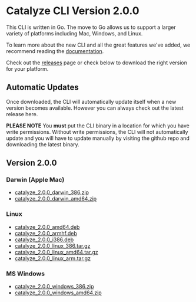 # Catalyze CLI Version 2.0.0

This CLI is written in Go. The move to Go allows us to support a larger variety of platforms including Mac, Windows, and Linux.

To learn more about the new CLI and all the great features we've added, we recommend reading the [documentation](https://github.com/catalyzeio/cli/blob/master/Docs.md).

Check out the [releases](https://github.com/catalyzeio/cli/releases) page or check below to download the right version for your platform. 

## Automatic Updates

Once downloaded, the CLI will automatically update itself when a new version becomes available. However you can always check out the latest release here.

**PLEASE NOTE** You **must** put the CLI binary in a location for which you have write permissions. Without write permissions, the CLI will not automatically update and you will have to update manually by visiting the github repo and downloading the latest binary.

## Version 2.0.0

### Darwin (Apple Mac)

 * [catalyze\_2.0.0\_darwin\_386.zip](https://github.com/catalyzeio/cli/releases/download/2.0.0/catalyze_2.0.0_darwin_386.zip)
 * [catalyze\_2.0.0\_darwin\_amd64.zip](https://github.com/catalyzeio/cli/releases/download/2.0.0/catalyze_2.0.0_darwin_amd64.zip)

### Linux

 * [catalyze\_2.0.0\_amd64.deb](https://github.com/catalyzeio/cli/releases/download/2.0.0/catalyze_2.0.0_amd64.deb)
 * [catalyze\_2.0.0\_armhf.deb](https://github.com/catalyzeio/cli/releases/download/2.0.0/catalyze_2.0.0_armhf.deb)
 * [catalyze\_2.0.0\_i386.deb](https://github.com/catalyzeio/cli/releases/download/2.0.0/catalyze_2.0.0_i386.deb)
 * [catalyze\_2.0.0\_linux\_386.tar.gz](https://github.com/catalyzeio/cli/releases/download/2.0.0/catalyze_2.0.0_linux_386.tar.gz)
 * [catalyze\_2.0.0\_linux\_amd64.tar.gz](https://github.com/catalyzeio/cli/releases/download/2.0.0/catalyze_2.0.0_linux_amd64.tar.gz)
 * [catalyze\_2.0.0\_linux\_arm.tar.gz](https://github.com/catalyzeio/cli/releases/download/2.0.0/catalyze_2.0.0_linux_arm.tar.gz)

### MS Windows

 * [catalyze\_2.0.0\_windows\_386.zip](https://github.com/catalyzeio/cli/releases/download/2.0.0/catalyze_2.0.0_windows_386.zip)
 * [catalyze\_2.0.0\_windows\_amd64.zip](https://github.com/catalyzeio/cli/releases/download/2.0.0/catalyze_2.0.0_windows_amd64.zip)
